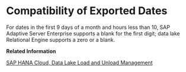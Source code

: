 <!-- loioa524c2d584f21015ac669fe210caf06c -->

# Compatibility of Exported Dates

For dates in the first 9 days of a month and hours less than 10, SAP Adaptive Server Enterprise supports a blank for the first digit; data lake Relational Engine supports a zero or a blank.

**Related Information**  


[SAP HANA Cloud, Data Lake Load and Unload Management](https://help.sap.com/viewer/a8942f1c84f2101594aad09c82c80aea/LATEST/en-US/e77c96193a604e05ba198e424de2ed6c.html)

